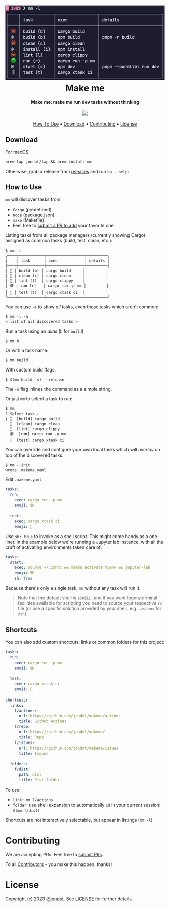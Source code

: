 <h1 align="center">
   <img src="media/screen.png" width="600"/>
   <br/>
   Make me
</h1>

<h4 align="center"> Make me: make me run dev tasks without thinking</h4>
<p align="center">
<img src="https://github.com/jondot/makeme/actions/workflows/build.yml/badge.svg"/>
</p>
<p align="center">
  <a href="#how-to-use">How To Use</a> •
  <a href="#download">Download</a> •
  <a href="#contributing">Contributing</a> •
  <a href="#license">License</a>
</p>


## Download

For macOS:

```
brew tap jondot/tap && brew install mm
```

Otherwise, grab a release from [releases](https://github.com/jondot/makeme/releases) and run `bp --help`:

## How to Use

`mm` will discover tasks from:

* `Cargo` (predefined)
* `node` (package.json)
* `make` (Makefile)
* Feel free to [submit a PR to add](https://github.com/jondot/makeme/pulls) your favorite one

Listing tasks from all package managers (currently showing Cargo) assigned as common tasks (build, test, clean, etc.):

```
$ mm -l
╭────┬───────────┬─────────────────┬─────────╮
│    │ task      │ exec            │ details │
├────┼───────────┼─────────────────┼─────────┤
│ 🦀 │ build (b) │ cargo build     │         │
│ 🦀 │ clean (c) │ cargo clean     │         │
│ 🦀 │ lint (l)  │ cargo clippy    │         │
│ 🟢 │ run (r)   │ cargo run -p mm │         │
│ 🚦 │ test (t)  │ cargo xtask ci  │         │
╰────┴───────────┴─────────────────┴─────────╯
```

You can use `-a` to show _all_ tasks, even those tasks which aren't common:

```
$ mm -l -a
< list of all discovered tasks >
```

Run a task using an _alias_ (`b` for `build`)

```
$ mm b
```

Or with a task name:

```
$ mm build
```

With custom build flags:

```
$ $(mm build -s) --release
```

The `-s` flag inlines the command as a simple string.

Or just `mm` to select a task to run:

```
$ mm
? Select task ›
❯ 🦀  [build] cargo build
  🦀  [clean] cargo clean
  🦀  [lint] cargo clippy
  🟢  [run] cargo run -p mm
  🚦  [test] cargo xtask ci
```

You can override and configure your own local tasks which will _overlay_ on top of the discovered tasks.


```
$ mm --init
wrote .makeme.yaml
```

Edit `.makeme.yaml`:

```yaml
tasks:
  run: 
    exec: cargo run -p mm
    emoji: 🟢

  test: 
    exec: cargo xtask ci
    emoji: 🚦
```

Use `sh: true` to invoke as a shell script. This might come handy as a one-liner. In the example below we're running a Jupyter lab instance, with all the cruft of activating environments taken care of:


```yaml
tasks:
  start: 
    exec: source ~/.zshrc && mamba activate myenv && jupyter-lab
    emoji: 🟢
    sh: true
```

Because there's only a single task, `mm` without any task will run it.

> Note that the default shell is `$SHELL`, and if you want logon/terminal facilities available for scripting you need to source your respective `rc` file (or use a specific solution provided by your shell, e.g. `.zshenv` for `zsh`).


## Shortcuts

You can also add custom shortcuts: links or common folders for this project:

```yaml
tasks:
  run: 
    exec: cargo run -p mm
    emoji: 🟢

  test: 
    exec: cargo xtask ci
    emoji: 🚦

shortcuts: 
  links:
    l/actions: 
      url: https://github.com/jondot/makeme/actions
      title: Github Actions
    l/repo: 
      url: https://github.com/jondot/makeme/
      title: Repo
    l/issues: 
      url: https://github.com/jondot/makeme/issues
      title: Issues

  folders:
    f/dist: 
      path: dist
      title: Dist folder
```


To use:

* `link` : `mm l/actions`
* `folder`: use shell expansion to automatically `cd` in your current session: `$(mm f/dist)`

Shortcuts are not interactively selectable, but appear in listings (`mm -l`)

# Contributing

We are accepting PRs. Feel free to [submit PRs](https://github.com/jondot/makeme/pulls).

To all [Contributors](https://github.com/jondot/makeme/graphs/contributors) - you make this happen, thanks!

# License

Copyright (c) 2023 [@jondot](http://twitter.com/jondot). See [LICENSE](LICENSE.txt) for further details.

